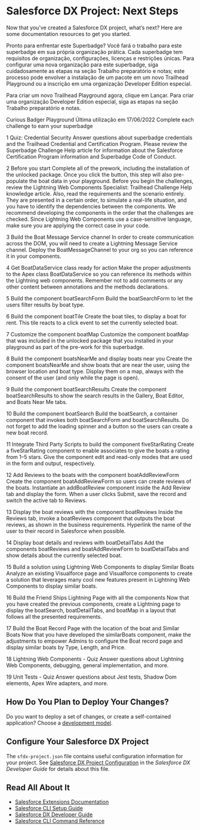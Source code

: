 # Salesforce DX Project: Next Steps

Now that you’ve created a Salesforce DX project, what’s next? Here are some documentation resources to get you started.

Pronto para enfrentar este Superbadge?
Você fará o trabalho para este superbadge em sua própria organização prática. Cada superbadge tem requisitos de organização, configurações, licenças e restrições únicas. Para configurar uma nova organização para este superbadge, siga cuidadosamente as etapas na seção Trabalho preparatório e notas; este processo pode envolver a instalação de um pacote em um novo Trailhead Playground ou a inscrição em uma organização Developer Edition especial.

Para criar um novo Trailhead Playground agora, clique em Lançar. Para criar uma organização Developer Edition especial, siga as etapas na seção Trabalho preparatório e notas.


Curious Badger Playground
Última utilização em 17/06/2022
Complete each challenge to earn your superbadge

1 Quiz: Credential Security
Answer questions about superbadge credentials and the Trailhead Credential and Certification Program. Please review the Superbadge Challenge Help article for information about the Salesforce Certification Program information and Superbadge Code of Conduct.

2 Before you start
Complete all of the prework, including the installation of the unlocked package. Once you click the button, this step will also pre-populate the boat data in your playground.
Before you begin the challenges, review the Lightning Web Components Specialist: Trailhead Challenge Help knowledge article. Also, read the requirements and the scenario entirely. They are presented in a certain order, to simulate a real-life situation, and you have to identify the dependencies between the components. We recommend developing the components in the order that the challenges are checked.
Since Lightning Web Components use a case-sensitive language, make sure you are applying the correct case in your code.


3 Build the Boat Message Service channel
In order to create communication across the DOM, you will need to create a Lightning Message Service channel. Deploy the BoatMessageChannel to your org so you can reference it in your components.


4 Get BoatDataService class ready for action
Make the proper adjustments to the Apex class BoatDataService so you can reference its methods within the Lightning web components. Remember not to add comments or any other content between annotations and the methods declarations.

5 Build the component boatSearchForm
Build the boatSearchForm to let the users filter results by boat type.

6 Build the component boatTile
Create the boat tiles, to display a boat for rent. This tile reacts to a click event to set the currently selected boat.

7 Customize the component boatMap
Customize the component boatMap that was included in the unlocked package that you installed in your playground as part of the pre-work for this superbadge.

8 Build the component boatsNearMe and display boats near you
Create the component boatsNearMe and show boats that are near the user, using the browser location and boat type. Display them on a map, always with the consent of the user (and only while the page is open).

9 Build the component boatSearchResults
Create the component boatSearchResults to show the search results in the Gallery, Boat Editor, and Boats Near Me tabs.

10 Build the component boatSearch
Build the boatSearch, a container component that invokes both boatSearchForm and boatSearchResults.
Do not forget to add the loading spinner and a button so the users can create a new boat record.

11 Integrate Third Party Scripts to build the component fiveStarRating
Create a fiveStarRating component to enable associates to give the boats a rating from 1–5 stars. Give the component edit and read-only modes that are used in the form and output, respectively.

12 Add Reviews to the boats with the component boatAddReviewForm
Create the component boatAddReviewForm so users can create reviews of the boats. Instantiate an addBoatReview component inside the Add Review tab and display the form. When a user clicks Submit, save the record and switch the active tab to Reviews.

13 Display the boat reviews with the component boatReviews
Inside the Reviews tab, invoke a boatReviews component that outputs the boat reviews, as shown in the business requirements. Hyperlink the name of the user to their record in Salesforce when possible.

14 Display boat details and reviews with boatDetailTabs
Add the components boatReviews and boatAddReviewForm to boatDetailTabs and show details about the currently selected boat.

15 Build a solution using Lightning Web Components to display Similar Boats
Analyze an existing Visualforce page and Visualforce components to create a solution that leverages many cool new features present in Lightning Web Components to display similar boats.

16 Build the Friend Ships Lightning Page with all the components
Now that you have created the previous components, create a Lightning page to display the boatSearch, boatDetailTabs, and boatMap in a layout that follows all the presented requirements.

17 Build the Boat Record Page with the location of the boat and Similar Boats
Now that you have developed the similarBoats component, make the adjustments to empower Admins to configure the Boat record page and display similar boats by Type, Length, and Price.

18 Lightning Web Components - Quiz
Answer questions about Lightning Web Components, debugging, general implementation, and more.

19 Unit Tests - Quiz
Answer questions about Jest tests, Shadow Dom elements, Apex Wire adapters, and more.
## How Do You Plan to Deploy Your Changes?

Do you want to deploy a set of changes, or create a self-contained application? Choose a [development model](https://developer.salesforce.com/tools/vscode/en/user-guide/development-models).

## Configure Your Salesforce DX Project

The `sfdx-project.json` file contains useful configuration information for your project. See [Salesforce DX Project Configuration](https://developer.salesforce.com/docs/atlas.en-us.sfdx_dev.meta/sfdx_dev/sfdx_dev_ws_config.htm) in the _Salesforce DX Developer Guide_ for details about this file.

## Read All About It

- [Salesforce Extensions Documentation](https://developer.salesforce.com/tools/vscode/)
- [Salesforce CLI Setup Guide](https://developer.salesforce.com/docs/atlas.en-us.sfdx_setup.meta/sfdx_setup/sfdx_setup_intro.htm)
- [Salesforce DX Developer Guide](https://developer.salesforce.com/docs/atlas.en-us.sfdx_dev.meta/sfdx_dev/sfdx_dev_intro.htm)
- [Salesforce CLI Command Reference](https://developer.salesforce.com/docs/atlas.en-us.sfdx_cli_reference.meta/sfdx_cli_reference/cli_reference.htm)
